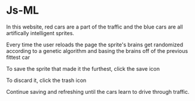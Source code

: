 # Js-ML
In this website, red cars are a part of the traffic and the blue cars are all artifically intelligent sprites.

Every time the user reloads the page the sprite's brains get randomized according to a genetic algorithm and basing the brains off of the previous fittest car

To save the sprite that made it the furthest, click the save icon

To discard it, click the trash icon

Continue saving and refreshing until the cars learn to drive through traffic.

